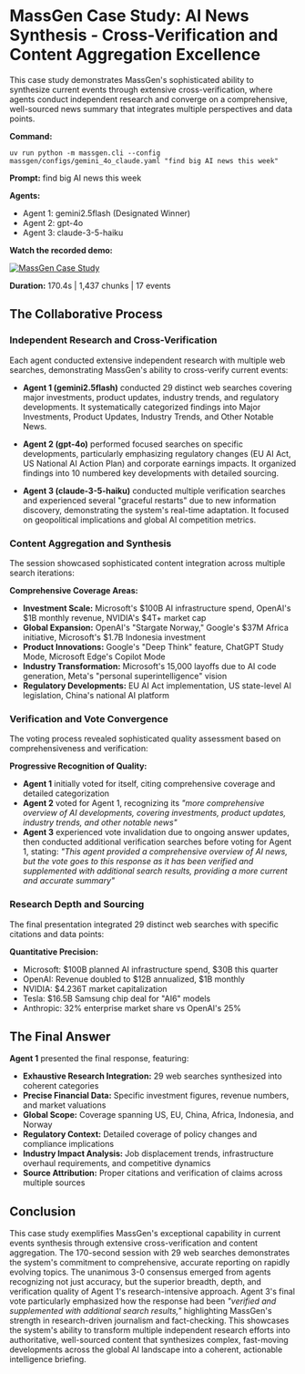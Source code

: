 # MassGen Case Study: AI News Synthesis - Cross-Verification and Content Aggregation Excellence

This case study demonstrates MassGen's sophisticated ability to synthesize current events through extensive cross-verification, where agents conduct independent research and converge on a comprehensive, well-sourced news summary that integrates multiple perspectives and data points.

**Command:**
```
uv run python -m massgen.cli --config massgen/configs/gemini_4o_claude.yaml "find big AI news this week"
```

**Prompt:** find big AI news this week

**Agents:**
* Agent 1: gemini2.5flash (Designated Winner)
* Agent 2: gpt-4o
* Agent 3: claude-3-5-haiku

**Watch the recorded demo:**

[![MassGen Case Study](https://img.youtube.com/vi/flGkjedejrE/0.jpg)](https://www.youtube.com/watch?v=flGkjedejrE)

**Duration:** 170.4s | 1,437 chunks | 17 events

## The Collaborative Process

### Independent Research and Cross-Verification

Each agent conducted extensive independent research with multiple web searches, demonstrating MassGen's ability to cross-verify current events:

* **Agent 1 (gemini2.5flash)** conducted 29 distinct web searches covering major investments, product updates, industry trends, and regulatory developments. It systematically categorized findings into Major Investments, Product Updates, Industry Trends, and Other Notable News.

* **Agent 2 (gpt-4o)** performed focused searches on specific developments, particularly emphasizing regulatory changes (EU AI Act, US National AI Action Plan) and corporate earnings impacts. It organized findings into 10 numbered key developments with detailed sourcing.

* **Agent 3 (claude-3-5-haiku)** conducted multiple verification searches and experienced several "graceful restarts" due to new information discovery, demonstrating the system's real-time adaptation. It focused on geopolitical implications and global AI competition metrics.

### Content Aggregation and Synthesis

The session showcased sophisticated content integration across multiple search iterations:

**Comprehensive Coverage Areas:**
- **Investment Scale:** Microsoft's $100B AI infrastructure spend, OpenAI's $1B monthly revenue, NVIDIA's $4T+ market cap
- **Global Expansion:** OpenAI's "Stargate Norway," Google's $37M Africa initiative, Microsoft's $1.7B Indonesia investment
- **Product Innovations:** Google's "Deep Think" feature, ChatGPT Study Mode, Microsoft Edge's Copilot Mode
- **Industry Transformation:** Microsoft's 15,000 layoffs due to AI code generation, Meta's "personal superintelligence" vision
- **Regulatory Developments:** EU AI Act implementation, US state-level AI legislation, China's national AI platform

### Verification and Vote Convergence

The voting process revealed sophisticated quality assessment based on comprehensiveness and verification:

**Progressive Recognition of Quality:**
- **Agent 1** initially voted for itself, citing comprehensive coverage and detailed categorization
- **Agent 2** voted for Agent 1, recognizing its *"more comprehensive overview of AI developments, covering investments, product updates, industry trends, and other notable news"*
- **Agent 3** experienced vote invalidation due to ongoing answer updates, then conducted additional verification searches before voting for Agent 1, stating: *"This agent provided a comprehensive overview of AI news, but the vote goes to this response as it has been verified and supplemented with additional search results, providing a more current and accurate summary"*

### Research Depth and Sourcing

The final presentation integrated 29 distinct web searches with specific citations and data points:

**Quantitative Precision:**
- Microsoft: $100B planned AI infrastructure spend, $30B this quarter
- OpenAI: Revenue doubled to $12B annualized, $1B monthly
- NVIDIA: $4.236T market capitalization 
- Tesla: $16.5B Samsung chip deal for "AI6" models
- Anthropic: 32% enterprise market share vs OpenAI's 25%

## The Final Answer

**Agent 1** presented the final response, featuring:

- **Exhaustive Research Integration:** 29 web searches synthesized into coherent categories
- **Precise Financial Data:** Specific investment figures, revenue numbers, and market valuations
- **Global Scope:** Coverage spanning US, EU, China, Africa, Indonesia, and Norway
- **Regulatory Context:** Detailed coverage of policy changes and compliance implications
- **Industry Impact Analysis:** Job displacement trends, infrastructure overhaul requirements, and competitive dynamics
- **Source Attribution:** Proper citations and verification of claims across multiple sources

## Conclusion

This case study exemplifies MassGen's exceptional capability in current events synthesis through extensive cross-verification and content aggregation. The 170-second session with 29 web searches demonstrates the system's commitment to comprehensive, accurate reporting on rapidly evolving topics. The unanimous 3-0 consensus emerged from agents recognizing not just accuracy, but the superior breadth, depth, and verification quality of Agent 1's research-intensive approach. Agent 3's final vote particularly emphasized how the response had been *"verified and supplemented with additional search results,"* highlighting MassGen's strength in research-driven journalism and fact-checking. This showcases the system's ability to transform multiple independent research efforts into authoritative, well-sourced content that synthesizes complex, fast-moving developments across the global AI landscape into a coherent, actionable intelligence briefing.
